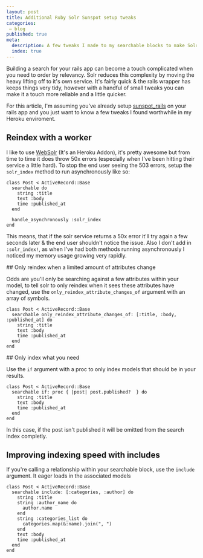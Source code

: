 ```yaml
---
layout: post
title: Additional Ruby Solr Sunspot setup tweaks
categories:
 – blog
published: true
meta:
  description: A few tweaks I made to my searchable blocks to make Solr Sunspot better.
  index: true
---
```


Building a search for your rails app can become a touch complicated when you need to order by relevancy. 
Solr reduces this complexity by moving the heavy lifting off to it's own service. It's fairly quick & the rails wrapper has keeps things very tidy, however with a handful of small tweaks you can make it a touch more reliable and a little quicker.

For this article, I'm assuming you've already setup [sunspot_rails](https://github.com/sunspot/sunspot) on your rails app and you just want to know a few tweaks I found worthwhile in my Heroku enviroment. 

## Reindex with a worker 

I like to use [WebSolr](https://websolr.com/) (It's an Heroku Addon), it's pretty awesome but from time to time it does throw 50x errors (especially when I've been hitting their service a little hard). To stop the end user seeing the 503 errors, setup the `solr_index` method to run asynchronously like so:

```
class Post < ActiveRecord::Base
  searchable do
    string :title
    text :body
    time :published_at 
  end

  handle_asynchronously :solr_index
end
```

This means, that if the solr service returns a 50x error it'll try again a few seconds later & the end user shouldn't notice the issue. 
Also I don't add in `:solr_index!`, as when I've had both methods running asynchronously I noticed my memory usage growing very rapidly.

## Only reindex when a limited amount of attributes change

Odds are you'll only be searching against a few attributes within your model, to tell solr to only reindex when it sees these attributes have changed, use the `only_reindex_attribute_changes_of` argument with an array of symbols.

```
class Post < ActiveRecord::Base
  searchable only_reindex_attribute_changes_of: [:title, :body, :published_at] do
    string :title
    text :body
    time :published_at 
  end
end
```

## Only index what you need

Use the `if` argument with a proc to only index models that should be in your results.

```
class Post < ActiveRecord::Base
  searchable if: proc { |post| post.published?  } do
    string :title
    text :body
    time :published_at 
  end
end
```

In this case, if the post isn't published it will be omitted from the search index completly.


## Improving indexing speed with includes

If you're calling a relationship within your searchable block, use the `include` argument. It eager loads in the associated models

```
class Post < ActiveRecord::Base
  searchable include: [:categories, :author] do
    string :title
    string :author_name do 
      author.name
    end
    string :categories_list do 
      categories.map(&:name).join(", ")
    end
    text :body
    time :published_at 
  end
end
```
